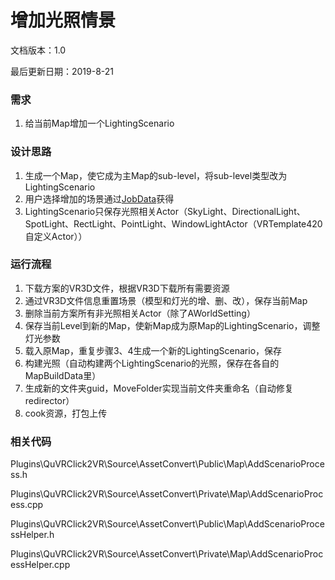 # 增加光照情景

文档版本：1.0 

最后更新日期：2019-8-21

### 需求

1. 给当前Map增加一个LightingScenario

### 设计思路

1. 生成一个Map，使它成为主Map的sub-level，将sub-level类型改为LightingScenario
2. 用户选择增加的场景通过[JobData](../shu-ju-zu-zhi/jobdata-zu-zhi.md#zeng-jia-guang-zhao-chang-jing-jobdata)获得
3. LightingScenario只保存光照相关Actor（SkyLight、DirectionalLight、SpotLight、RectLight、PointLight、WindowLightActor（VRTemplate420自定义Actor））

### 运行流程

1. 下载方案的VR3D文件，根据VR3D下载所有需要资源
2. 通过VR3D文件信息重置场景（模型和灯光的增、删、改），保存当前Map
3. 删除当前方案所有非光照相关Actor（除了AWorldSetting）
4. 保存当前Level到新的Map，使新Map成为原Map的LightingScenario，调整灯光参数
5. 载入原Map，重复步骤3、4生成一个新的LightingScenario，保存
6. 构建光照（自动构建两个LightingScenario的光照，保存在各自的MapBuildData里）
7. 生成新的文件夹guid，MoveFolder实现当前文件夹重命名（自动修复redirector）
8. cook资源，打包上传

### 相关代码

Plugins\QuVRClick2VR\Source\AssetConvert\Public\Map\AddScenarioProcess.h

Plugins\QuVRClick2VR\Source\AssetConvert\Private\Map\AddScenarioProcess.cpp

Plugins\QuVRClick2VR\Source\AssetConvert\Public\Map\AddScenarioProcessHelper.h

Plugins\QuVRClick2VR\Source\AssetConvert\Private\Map\AddScenarioProcessHelper.cpp

